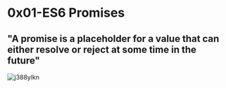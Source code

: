 # 0x01-ES6 Promises

## "A promise is a placeholder for a value that can either resolve or reject at some time in the future"

![j388ylkn](https://github.com/Emedo586/alx-backend-javascript/assets/129039388/c94635fb-f5c7-44ca-be7c-5d3739936ded)
